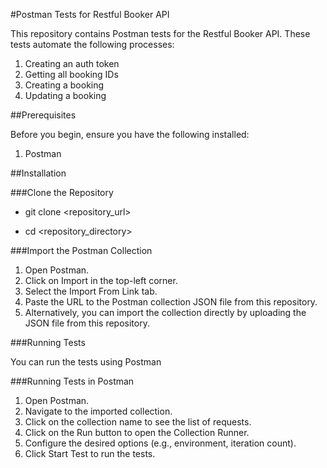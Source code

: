 #Postman Tests for Restful Booker API

This repository contains Postman tests for the Restful Booker API. These tests automate the following processes:

1. Creating an auth token
2. Getting all booking IDs
3. Creating a booking
4. Updating a booking


##Prerequisites

Before you begin, ensure you have the following installed:
1. Postman

##Installation

###Clone the Repository

- git clone <repository_url>
* cd <repository_directory>

###Import the Postman Collection

1. Open Postman.
2. Click on Import in the top-left corner.
3. Select the Import From Link tab.
4. Paste the URL to the Postman collection JSON file from this repository.
5. Alternatively, you can import the collection directly by uploading the JSON file from this repository.

###Running Tests

You can run the tests using Postman

###Running Tests in Postman

1. Open Postman.
2. Navigate to the imported collection.
3. Click on the collection name to see the list of requests.
4. Click on the Run button to open the Collection Runner.
5. Configure the desired options (e.g., environment, iteration count).
6. Click Start Test to run the tests.
